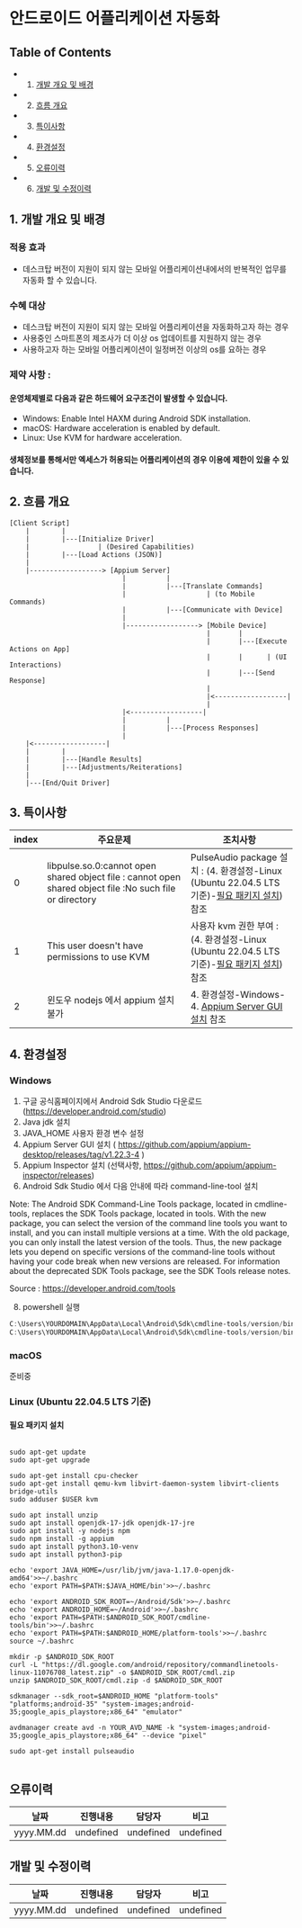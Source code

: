 # 안드로이드 어플리케이션 자동화 

## Table of Contents 

- 1. [개발 개요 및 배경](#개발-개요-및-배경-)
- 2. [흐름 개요](#흐름-개요-)
- 3. [특이사항](#특이사항-)
- 4. [환경설정](#환경설정-)
- 5. [오류이력](#오류이력-)
- 6. [개발 및 수정이력](#개발-및-수정이력-)

## 1. 개발 개요 및 배경
### 적용 효과
- 데스크탑 버전이 지원이 되지 않는 모바일 어플리케이션내에서의 반복적인 업무를 자동화 할 수 있습니다. 

### 수혜 대상
- 데스크탑 버전이 지원이 되지 않는 모바일 어플리케이션을 자동화하고자 하는 경우
- 사용중인 스마트폰의 제조사가 더 이상 os 업데이트를 지원하지 않는 경우
- 사용하고자 하는 모바일 어플리케이션이 일정버전 이상의 os를 요하는 경우
  
### 제약 사항 : 
#### 운영체제별로 다음과 같은 하드웨어 요구조건이 발생할 수 있습니다. 
- Windows: Enable Intel HAXM during Android SDK installation.
- macOS: Hardware acceleration is enabled by default.
- Linux: Use KVM for hardware acceleration.

#### 생체정보를 통해서만 엑세스가 허용되는 어플리케이션의 경우 이용에 제한이 있을 수 있습니다.  

## 2. 흐름 개요
```shell
[Client Script]
    |        |
    |        |---[Initialize Driver]
    |                 | (Desired Capabilities)
    |        |---[Load Actions (JSON)]
    |
    |------------------> [Appium Server]
                            |          |
                            |          |---[Translate Commands]
                            |                    | (to Mobile Commands)
                            |          |---[Communicate with Device]
                            |
                            |------------------> [Mobile Device]
                                                 |       |
                                                 |       |---[Execute Actions on App]
                                                 |       |      | (UI Interactions)
                                                 |       |---[Send Response]
                                                 |
                                                 |<------------------|
                                                 |
                            |<------------------|
                            |          |
                            |          |---[Process Responses]
                            |
    |<------------------|
    |        |
    |        |---[Handle Results]
    |        |---[Adjustments/Reiterations]
    |
    |---[End/Quit Driver]

```
## 3. 특이사항

|index|주요문제|조치사항|
|---|---|---|
|0|libpulse.so.0:cannot open shared object file : cannot open shared object file :No such file or directory| PulseAudio package 설치 : (4. 환경설정-Linux (Ubuntu 22.04.5 LTS 기준)-[필요 패키지 설치](#필요-패키지-설치-)) 참조|
|1|This user doesn't have permissions to use KVM| 사용자 kvm 권한 부여 : (4. 환경설정-Linux (Ubuntu 22.04.5 LTS 기준)-[필요 패키지 설치](#필요-패키지-설치-)) 참조|
|2|윈도우 nodejs 에서 appium 설치 불가|4. 환경설정-Windows-4. [Appium Server GUI 설치](#Appium-Server-GUI-설치-) 참조|


## 4. 환경설정

### Windows
1. 구글 공식홈페이지에서 Android Sdk Studio 다운로드 (https://developer.android.com/studio)
2. Java jdk 설치
3. JAVA_HOME 사용자 환경 변수 설정
4. Appium Server GUI 설치 ( https://github.com/appium/appium-desktop/releases/tag/v1.22.3-4 )
5. Appium Inspector 설치 (선택사항, https://github.com/appium/appium-inspector/releases)
6. Android Sdk Studio 에서 다음 안내에 따라 command-line-tool 설치

Note: The Android SDK Command-Line Tools package, located in cmdline-tools, replaces the SDK Tools package, located in tools. With the new package, you can select the version of the command line tools you want to install, and you can install multiple versions at a time. With the old package, you can only install the latest version of the tools. Thus, the new package lets you depend on specific versions of the command-line tools without having your code break when new versions are released. For information about the deprecated SDK Tools package, see the SDK Tools release notes.

Source : https://developer.android.com/tools

8. powershell 실행
```powershell
C:\Users\YOURDOMAIN\AppData\Local\Android\Sdk\cmdline-tools/version/bin/sdkmanager.exe "system-images;android-35;google_apis_playstore;x86_64"
C:\Users\YOURDOMAIN\AppData\Local\Android\Sdk\cmdline-tools/version/bin/avdmanager.exe create avd -n YOUR_AVD_NAME -k "system-images;android-35;google_apis_playstore;x86_64" --device "pixel"
```

### macOS
준비중

### Linux (Ubuntu 22.04.5 LTS 기준)

#### 필요 패키지 설치
```shell

sudo apt-get update
sudo apt-get upgrade

sudo apt-get install cpu-checker
sudo apt-get install qemu-kvm libvirt-daemon-system libvirt-clients bridge-utils
sudo adduser $USER kvm

sudo apt install unzip
sudo apt install openjdk-17-jdk openjdk-17-jre
sudo apt install -y nodejs npm
sudo npm install -g appium
sudo apt install python3.10-venv
sudo apt install python3-pip

echo 'export JAVA_HOME=/usr/lib/jvm/java-1.17.0-openjdk-amd64'>>~/.bashrc
echo 'export PATH=$PATH:$JAVA_HOME/bin'>>~/.bashrc

echo 'export ANDROID_SDK_ROOT=~/Android/Sdk'>>~/.bashrc
echo 'export ANDROID_HOME=~/Android'>>~/.bashrc
echo 'export PATH=$PATH:$ANDROID_SDK_ROOT/cmdline-tools/bin'>>~/.bashrc
echo 'export PATH=$PATH:$ANDROID_HOME/platform-tools'>>~/.bashrc 
source ~/.bashrc

mkdir -p $ANDROID_SDK_ROOT
curl -L "https://dl.google.com/android/repository/commandlinetools-linux-11076708_latest.zip" -o $ANDROID_SDK_ROOT/cmdl.zip
unzip $ANDROID_SDK_ROOT/cmdl.zip -d $ANDROID_SDK_ROOT

sdkmanager --sdk_root=$ANDROID_HOME "platform-tools" "platforms;android-35" "system-images;android-35;google_apis_playstore;x86_64" "emulator"

avdmanager create avd -n YOUR_AVD_NAME -k "system-images;android-35;google_apis_playstore;x86_64" --device "pixel"

sudo apt-get install pulseaudio


```

## 오류이력
|날짜|진행내용|담당자|비고|
|---|---|---|---|
|yyyy.MM.dd|undefined|undefined|undefined|



## 개발 및 수정이력
|날짜|진행내용|담당자|비고|
|---|---|---|---|
|yyyy.MM.dd|undefined|undefined|undefined|

